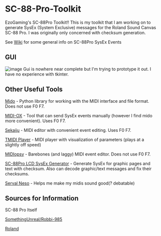 # SC-88-Pro-Toolkit
EzoGaming's SC-88Pro Toolkit!!
This is my toolkit that I am working on to generate SysEx (System Exclusive) messages for the Roland Sound Canvas SC-88 Pro. I was originally only concerned with checksum generation.

See [Wiki](https://github.com/FlashlightET/SC-88-Pro-Toolkit/wiki) for some general info on SC-88Pro SysEx Events

## GUI
![image](https://user-images.githubusercontent.com/29938499/227429444-89ab70a9-d616-461d-88e7-f0eaa94371e8.png)
Gui is nowhere near complete but I'm trying to prototype it out. I have no experience with tkinter.

## Other Useful Tools
[Mido](https://github.com/mido/mido) - Python library for working with the MIDI interface and file format. Does not use F0 F7.

[MIDI-OX](http://www.midiox.com/) - Tool that can send SysEx events manually (however I find mido more convenient). Uses F0 F7.

[Sekaiju](https://openmidiproject.osdn.jp/Sekaiju_en.html) - MIDI editor with convenient event editing. Uses F0 F7.

[TMIDI Player](https://blackmidi.fandom.com/wiki/Software:TMIDI_Player) - MIDI player with visualization of parameters (plays at a slightly off speed)

[MIDIopsy](https://jeffbourdier.github.io/midiopsy/) - Barebones (and laggy) MIDI event editor. Does not use F0 F7.

[SC-88Pro LCD SysEx Generator](http://robbi-985.homeip.net/blog/?p=1352) - Generate SysEx for graphic pages and text with checksum. Also can decode graphic/text messages and fix their checksums.

[Serval Neso](https://www.amazon.com/gp/product/B075NL6YQ6) - Helps me make my midis sound good(? debatable)

## Sources for Information
SC-88 Pro Itself

[SomethingUnreal/Robbi-985](http://robbi-985.homeip.net/88pmidi/)

[Roland](https://cdn.roland.com/assets/media/pdf/SC-88PRO_OM.pdf)
